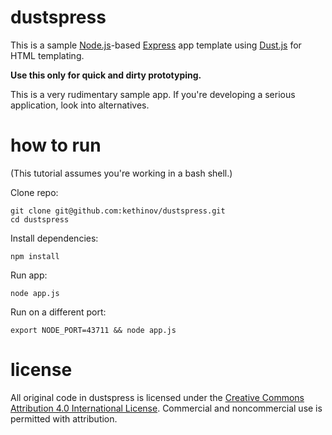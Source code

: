 dustspress
===

This is a sample [Node.js](http://nodejs.org)-based [Express](http://expressjs.com) app template using [Dust.js](http://linkedin.github.com/dustjs/) for HTML templating.

**Use this only for quick and dirty prototyping.**

This is a very rudimentary sample app. If you're developing a serious application, look into alternatives.

how to run
==========

(This tutorial assumes you're working in a bash shell.)

Clone repo:

	git clone git@github.com:kethinov/dustspress.git
	cd dustspress

Install dependencies:

	npm install
	
Run app:

	node app.js
	
Run on a different port:

	export NODE_PORT=43711 && node app.js
	
license
=======

All original code in dustspress is licensed under the [Creative Commons Attribution 4.0 International License](http://creativecommons.org/licenses/by/4.0/). Commercial and noncommercial use is permitted with attribution.